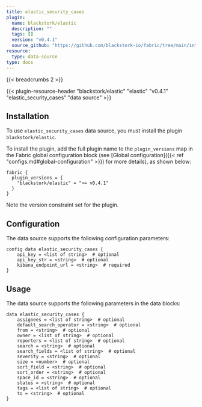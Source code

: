 ```yaml
---
title: elastic_security_cases
plugin:
  name: blackstork/elastic
  description: ""
  tags: []
  version: "v0.4.1"
  source_github: "https://github.com/blackstork-io/fabric/tree/main/internal/elastic/"
resource:
  type: data-source
type: docs
---
```


{{< breadcrumbs 2 >}}

{{< plugin-resource-header "blackstork/elastic" "elastic" "v0.4.1" "elastic_security_cases" "data source" >}}

## Installation

To use `elastic_security_cases` data source, you must install the plugin `blackstork/elastic`.

To install the plugin, add the full plugin name to the `plugin_versions` map in the Fabric global configuration block (see [Global configuration]({{< ref "configs.md#global-configuration" >}}) for more details), as shown below:

```hcl
fabric {
  plugin_versions = {
    "blackstork/elastic" = ">= v0.4.1"
  }
}
```

Note the version constraint set for the plugin.

## Configuration

The data source supports the following configuration parameters:

```hcl
config data elastic_security_cases {
    api_key = <list of string>  # optional
    api_key_str = <string>  # optional
    kibana_endpoint_url = <string>  # required
}
```

## Usage

The data source supports the following parameters in the data blocks:

```hcl
data elastic_security_cases {
    assignees = <list of string>  # optional
    default_search_operator = <string>  # optional
    from = <string>  # optional
    owner = <list of string>  # optional
    reporters = <list of string>  # optional
    search = <string>  # optional
    search_fields = <list of string>  # optional
    severity = <string>  # optional
    size = <number>  # optional
    sort_field = <string>  # optional
    sort_order = <string>  # optional
    space_id = <string>  # optional
    status = <string>  # optional
    tags = <list of string>  # optional
    to = <string>  # optional
}
```